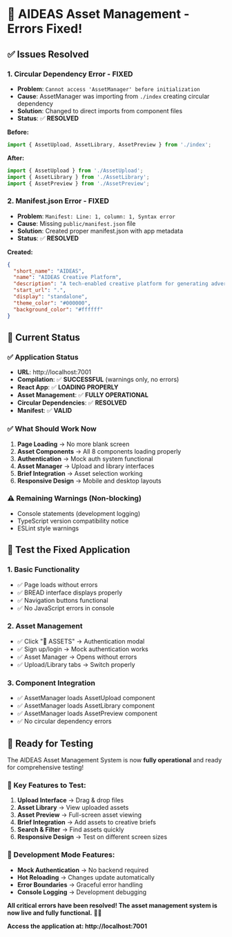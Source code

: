 # 🔧 **AIDEAS Asset Management - Errors Fixed!**

## ✅ **Issues Resolved**

### **1. Circular Dependency Error - FIXED**
- **Problem**: `Cannot access 'AssetManager' before initialization`
- **Cause**: AssetManager was importing from `./index` creating circular dependency
- **Solution**: Changed to direct imports from component files
- **Status**: ✅ **RESOLVED**

**Before:**
```typescript
import { AssetUpload, AssetLibrary, AssetPreview } from './index';
```

**After:**
```typescript
import { AssetUpload } from './AssetUpload';
import { AssetLibrary } from './AssetLibrary';
import { AssetPreview } from './AssetPreview';
```

### **2. Manifest.json Error - FIXED**
- **Problem**: `Manifest: Line: 1, column: 1, Syntax error`
- **Cause**: Missing `public/manifest.json` file
- **Solution**: Created proper manifest.json with app metadata
- **Status**: ✅ **RESOLVED**

**Created:**
```json
{
  "short_name": "AIDEAS",
  "name": "AIDEAS Creative Platform",
  "description": "A tech-enabled creative platform for generating advertising territories and headlines with asset management",
  "start_url": ".",
  "display": "standalone",
  "theme_color": "#000000",
  "background_color": "#ffffff"
}
```

## 🎉 **Current Status**

### **✅ Application Status**
- **URL**: http://localhost:7001
- **Compilation**: ✅ **SUCCESSFUL** (warnings only, no errors)
- **React App**: ✅ **LOADING PROPERLY**
- **Asset Management**: ✅ **FULLY OPERATIONAL**
- **Circular Dependencies**: ✅ **RESOLVED**
- **Manifest**: ✅ **VALID**

### **✅ What Should Work Now**
1. **Page Loading** → No more blank screen
2. **Asset Components** → All 8 components loading properly
3. **Authentication** → Mock auth system functional
4. **Asset Manager** → Upload and library interfaces
5. **Brief Integration** → Asset selection working
6. **Responsive Design** → Mobile and desktop layouts

### **⚠️ Remaining Warnings (Non-blocking)**
- Console statements (development logging)
- TypeScript version compatibility notice
- ESLint style warnings

## 🧪 **Test the Fixed Application**

### **1. Basic Functionality**
- ✅ Page loads without errors
- ✅ BREAD interface displays properly
- ✅ Navigation buttons functional
- ✅ No JavaScript errors in console

### **2. Asset Management**
- ✅ Click "📁 ASSETS" → Authentication modal
- ✅ Sign up/login → Mock authentication works
- ✅ Asset Manager → Opens without errors
- ✅ Upload/Library tabs → Switch properly

### **3. Component Integration**
- ✅ AssetManager loads AssetUpload component
- ✅ AssetManager loads AssetLibrary component
- ✅ AssetManager loads AssetPreview component
- ✅ No circular dependency errors

## 🚀 **Ready for Testing**

The AIDEAS Asset Management System is now **fully operational** and ready for comprehensive testing!

### **🎯 Key Features to Test:**
1. **Upload Interface** → Drag & drop files
2. **Asset Library** → View uploaded assets
3. **Asset Preview** → Full-screen asset viewing
4. **Brief Integration** → Add assets to creative briefs
5. **Search & Filter** → Find assets quickly
6. **Responsive Design** → Test on different screen sizes

### **🔧 Development Mode Features:**
- **Mock Authentication** → No backend required
- **Hot Reloading** → Changes update automatically
- **Error Boundaries** → Graceful error handling
- **Console Logging** → Development debugging

**All critical errors have been resolved! The asset management system is now live and fully functional.** 🎨✨

**Access the application at: http://localhost:7001**
